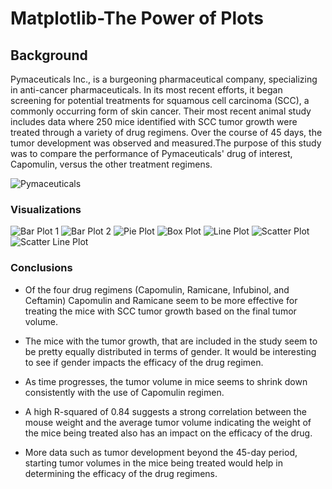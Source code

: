 # Matplotlib-The Power of Plots

## Background

Pymaceuticals Inc., is a burgeoning pharmaceutical company, specializing in anti-cancer pharmaceuticals. In its most recent efforts, it began screening for potential treatments for squamous cell carcinoma (SCC), a commonly occurring form of skin cancer.  Their most recent animal study includes data where 250 mice identified with SCC tumor growth were treated through a variety of drug regimens. Over the course of 45 days, the tumor development was observed and measured.The purpose of this study was to compare the performance of Pymaceuticals' drug of interest, Capomulin, versus the other treatment regimens. 

<img src="https://github.com/the-Coding-Boot-Camp-at-UT/UT-MCC-DATA-PT-01-2020-U-C/blob/master/homework-instructions/05-Matplotlib/Instructions/Images/Laboratory.jpg" alt="Pymaceuticals">

### Visualizations

<img src="https://github.com/hrao-dev/Matplotlib-challenge/blob/master/Pymaceuticals/Reg_PandaBarPlot.png" alt="Bar Plot 1">
<img src="https://github.com/hrao-dev/Matplotlib-challenge/blob/master/Pymaceuticals/Reg_PyBarPlot.png" alt="Bar Plot 2">
<img src="https://github.com/hrao-dev/Matplotlib-challenge/blob/master/Pymaceuticals/Mice_PandaPiePlot.png" alt="Pie Plot">
<img src="https://github.com/hrao-dev/Matplotlib-challenge/blob/master/Pymaceuticals/Tumor_BoxPlot.png" alt="Box Plot">
<img src="https://github.com/hrao-dev/Matplotlib-challenge/blob/master/Pymaceuticals/LinePlot.png" alt="Line Plot">
<img src="https://github.com/hrao-dev/Matplotlib-challenge/blob/master/Pymaceuticals/ScatterPlot.png" alt="Scatter Plot">
<img src="https://github.com/hrao-dev/Matplotlib-challenge/blob/master/Pymaceuticals/Scatter_LinReg_Plot.png" alt="Scatter Line Plot">

### Conclusions

* Of the four drug regimens (Capomulin, Ramicane, Infubinol, and Ceftamin) Capomulin and Ramicane seem to be more effective for treating the mice with SCC tumor growth based on the final tumor volume.

* The mice with the tumor growth, that are included in the study seem to be pretty equally distributed in terms of gender. It would be interesting to see if gender impacts the efficacy of the drug regimen.

* As time progresses, the tumor volume in mice seems to shrink down consistently with the use of Capomulin regimen.

* A high R-squared of 0.84 suggests a strong correlation between the mouse weight and the average tumor volume indicating the weight of the mice being treated also has an impact on the efficacy of the drug.

* More data such as tumor development beyond the 45-day period, starting tumor volumes in the mice being treated would help in determining the efficacy of the drug regimens.
